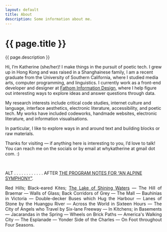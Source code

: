 ```yaml
---
layout: default
title: About
description: Some information about me.
---
```


<div class="intro">
  <h1>{{ page.title }}</h1>
  <div>{{ page.description }}</div>
</div>
<main>
  <p>Hi, I’m Katherine (she/her)! I make things in the pursuit of poetic tech. I grew up in Hong Kong and was raised in a Shanghainese family, I am a recent graduate from the University of Southern California, where I studied media arts, computer programming, and linguistics. I currently work as a front-end developer and designer at <a href="https://fathom.info">Fathom Information Design</a>, where I help figure out interesting ways to explore ideas and answer questions through data.</p>
  <p>My research interests include critical code studies, internet culture and language, interface aesthetics, electronic literature, accessibility, and poetic tech. My works have included codeworks, handmade websites, electronic literature, and information visualisations.</p>
  <p>In particular, I like to explore ways in and around text and building blocks or raw materials.</p>
  <p>Thanks for visiting — if anything here is interesting to you, I’d love to talk! You can reach me on the socials or by email at whykatherine at gmail dot com. :)</p>

  <br>

  <p>ALT . . . . . . . . . . . . AFTER <a href="https://d2w9rnfcy7mm78.cloudfront.net/19643570/original_a369f399cfae002cd88ec67bbbd321f6.jpg?1672632298?bc=0">THE PROGRAM NOTES FOR “AN ALPINE SYMPHONY”</a>.</p>
  <p style="text-align: justify; max-width: 600px;">Red Hills; Black-eared Kites; <a href="https://lithub.com/on-the-magical-landscapes-of-anne-of-green-gables/">The Lake of Shining Waters</a> — The Hill of Braemar — Walls of Glass; Back Corridors of Grey — The Mall — Bauhinias in Victoria — Double-decker Buses which Hug the Harbour — Lanes of Stone by the Huangpu River — Across the World in Sixteen Hours — The City of Angels who Travel by Six-lane Freeway — In Kitchens; in Basements — Jacarandas in the Spring — Wheels on Brick Paths — America's Walking City — The Esplanade — Yonder Side of the Charles — On Foot throughout Four Seasons.</p>
</main>

<script>
</script>